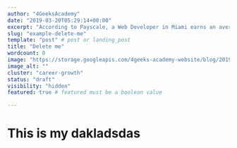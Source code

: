 ```yaml
---
author: "4GeeksAcademy"
date: "2019-03-20T05:29:14+00:00"
excerpt: "According to Payscale, a Web Developer in Miami earns an average of $64k per year, and an entry-level developer earns an average of $51k in the same period."
slug: "example-delete-me"
template: "post" # post or landing_post
title: "Delete me"
wordcount: 0
image: "https://storage.googleapis.com/4geeks-academy-website/blog/2019/03/MAIN-BLOG-1024x270.jpg"
image_alt: ""
cluster: "career-growth"
status: "draft"
visibility: "hidden"
featured: true # featured must be a boolean value

---
```


# This is my dakladsdas

